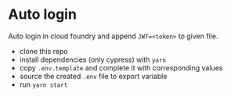 # Auto login

Auto login in cloud foundry and append `JWT=<token>` to given file.

- clone this repo
- install dependencies (only cypress) with `yarn`
- copy `.env.template` and complete it with corresponding values
- source the created `.env` file to export variable
- run `yarn start`
